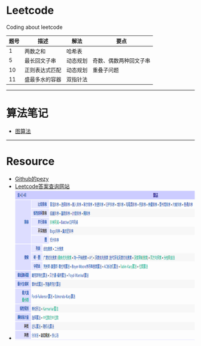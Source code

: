 # Leetcode
Coding about leetcode  

| 题号 | 描述 | 解法 | 要点
| ---- | ---- | ---- | ---- |
| 1 | 两数之和 | 哈希表 | |
| 5 | 最长回文子串 | 动态规划 | 奇数、偶数两种回文子串 |
| 10 | 正则表达式匹配 | 动态规划 | 重叠子问题 |
| 11 | 盛最多水的容器 | 双指针法 | |

***
# 算法笔记
* [图算法](https://github.com/chentianba/Leetcode/blob/master/algorithm/graph/README.md)

***
# Resource
* [Github的pezy](https://github.com/pezy/LeetCode)  
* [Leetcode答案查询网站](https://www.jiuzhang.com/solution/)
* <img width="1060" height="400" src="https://github.com/chentianba/Leetcode/blob/master/%E7%AE%97%E6%B3%95%E7%B1%BB%E5%88%AB%E5%9B%BE.png"/>
